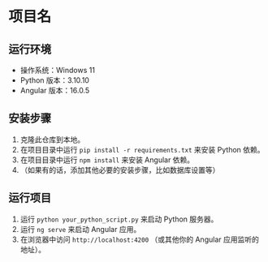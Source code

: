 # 项目名

## 运行环境

- 操作系统：Windows 11
- Python 版本：3.10.10
- Angular 版本：16.0.5


## 安装步骤

1. 克隆此仓库到本地。
2. 在项目目录中运行 `pip install -r requirements.txt` 来安装 Python 依赖。
3. 在项目目录中运行 `npm install` 来安装 Angular 依赖。
4. （如果有的话，添加其他必要的安装步骤，比如数据库设置等）

## 运行项目

1. 运行 `python your_python_script.py` 来启动 Python 服务器。
2. 运行 `ng serve` 来启动 Angular 应用。
3. 在浏览器中访问 `http://localhost:4200` （或其他你的 Angular 应用监听的地址）。
